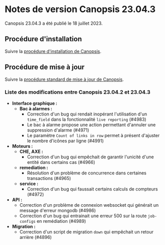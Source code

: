 # Notes de version Canopsis 23.04.3

Canopsis 23.04.3 a été publié le 18 juillet 2023.

## Procédure d'installation

Suivre la [procédure d'installation de Canopsis](../guide-administration/installation/index.md).

## Procédure de mise à jour

Suivre la [procédure standard de mise à jour de Canopsis](../guide-administration/mise-a-jour/index.md).

### Liste des modifications entre Canopsis 23.04.2 et 23.04.3

*  **Interface graphique :**
    *  **Bac à alarmes :**
        * Correction d'un bug qui rendait inopérant l'utilisation d'un `time_field` dans la fonctionnalité `live reporting` (#4983)
        * Le bac à alarme propose une action permettant d'annuler une suppression d'alarme (#4971)
        * Le paramètre `Count of links in row` permet à présent d'ajuster le nombre d'icônes par ligne (#4991)
*  **Moteurs :**
    *  **CHE, AXE :**
        * Correction d'un bug qui empêchait de garantir l'unicité d'une entité dans certains cas (#4966)
    *  **remediation :**
        * Résolution d'un problème de concurrence dans certaines transactions (#4965)
    *  **service :**
        * Correction d'un bug qui faussait certains calculs de compteurs (#4972)
*  **API :**
    * Correction d'un problème de connexion websocket qui générait un message d'erreur mongodb (#4986)
    * Correction d'un bug qui entrainait une erreur 500 sur la route `job-configs` en remédiation (#4989)
*  **Migration :**
    * Correction d'un script de migration `down` qui empêchait un retour arrière (#4896)
